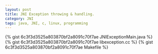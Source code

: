 ```yaml
---
layout: post
title: JNI Exception throwing & handling.
category: JNI
tags: java, JNI, c, linux, programming
---
```


{% gist 6c3f3d3525a803870bf2a8091c70f7ae JNIExceptionMain.java %}
{% gist 6c3f3d3525a803870bf2a8091c70f7ae libexception.cc %}
{% gist 6c3f3d3525a803870bf2a8091c70f7ae Makefile %}

